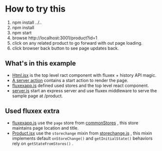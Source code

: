 How to try this
===============

1. npm install ../..
2. npm install
3. npm start
4. browse http://localhost:3001/product?id=1
5. click on any related product to go forward with out page loading.
6. click browser back button to see page updates back.

What's in this example
----------------------
* <a href="components/Html.jsx">Html.jsx</a> is the top level ract component with fluxex + history API magic.
* <a href="actions/server.js">A server action</a> contains a start action to render the page.
* <a href="fluxexapp.js">fluxexapp.js</a> defined used stores and the top level react component.
* <a href="server.js">server.js</a> start an express server and use fluxex middleware to serve the sample page at /product.

Used fluxex extra
-----------------
* <a href="fluxexapp.js">fluxexapp.js</a> use the `page` store from <a href="../../extra/commonStores.js">commonStores</a> , this store maintains page location and title.
* <a href="components/Product.jsx">Product.jsx</a> use the `storechange` mixin from <a href="../../extra/storechange.js">storechange.js</a> , this mixin implements default `onStoreChange()` and `getInitialState()` behaviors rely on `getStateFromStores()` .
